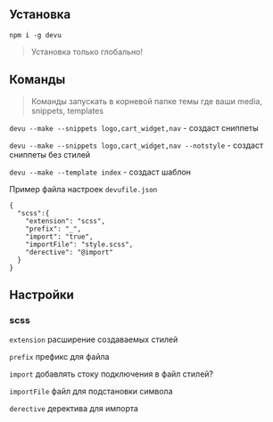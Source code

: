 ## Установка

`npm i -g devu`

> Установка только глобально!

## Команды

> Команды запускать в корневой папке темы где ваши media, snippets, templates

`devu --make --snippets logo,cart_widget,nav` - создаст сниппеты

`devu --make --snippets logo,cart_widget,nav --notstyle` - создаст сниппеты без стилей

`devu --make --template index` - создаст шаблон

Пример файла настроек `devufile.json`
```
{
  "scss":{
    "extension": "scss",
    "prefix": "_",
    "import": "true",
    "importFile": "style.scss",
    "derective": "@import"
  }
}
```
## Настройки

### scss

`extension` расширение создаваемых стилей

`prefix` префикс для файла

`import` добавлять стоку подключения в файл стилей?

`importFile` файл для подстановки символа

`derective` деректива для импорта

